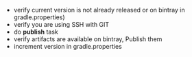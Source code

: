 * verify current version is not already released or on bintray in gradle.properties)
* verify you are using SSH with GIT
* do **publish** task
* verify artifacts are available on bintray, Publish them
* increment version in gradle.properties
